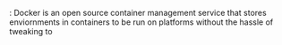 : Docker is an open source container management service that stores enviornments in containers to be run on platforms without the hassle of tweaking to